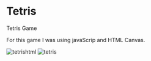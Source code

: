 # Tetris
Tetris Game

For this game I was using javaScrip and HTML Canvas.

![tetrishtml](https://user-images.githubusercontent.com/32968807/58309057-6ff77200-7e03-11e9-95f8-389909b0efd3.png)
![tetris](https://user-images.githubusercontent.com/32968807/58308658-7507f180-7e02-11e9-8512-456b98b014ed.png)

